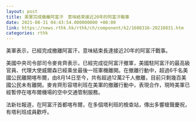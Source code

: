 ```yaml
---
layout: post
title: 美軍完成撤離阿富汗　意味結束接近20年的阿富汗戰事
date: 2021-08-31 04:43:54.000000000 +08:00
link: https://news.rthk.hk/rthk/ch/component/k2/1608316-20210831.htm
categories: rthk
---
```


美軍表示，已經完成撤離阿富汗，意味結束長達接近20年的阿富汗戰事。

美國中央司令部司令麥肯齊表示，已經完成從阿富汗撤軍，美國駐阿富汗的最高級官員、代理大使威爾森已經乘坐最後一班軍機離開。在撤離行動中，超過6千名美國公民離開喀布爾，由8月14日至今，共有超過12萬2千人撤離，目前只剩幾百美國公民未有離開。麥肯齊形容塔利班在美軍的撤離行動中，表現合作，現時美軍已經暫停在喀布爾機場的空中交通管制服務。

法新社報道，在阿富汗首都喀布爾，在多個塔利班的檢查站，傳出多響槍聲慶祝，有塔利班成員歡呼。
